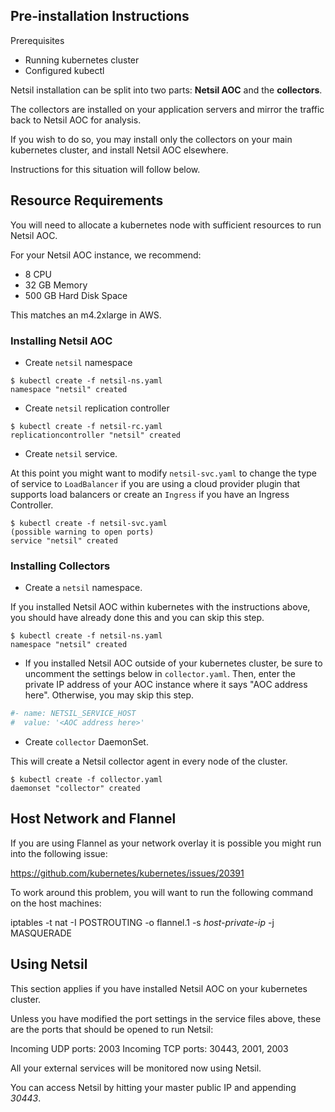 ## Pre-installation Instructions
Prerequisites
- Running kubernetes cluster
- Configured kubectl

Netsil installation can be split into two parts: **Netsil AOC** and the **collectors**.

The collectors are installed on your application servers and mirror the traffic back to Netsil AOC for analysis.

If you wish to do so, you may install only the collectors on your main kubernetes cluster, and install Netsil AOC elsewhere.

Instructions for this situation will follow below.


## Resource Requirements
You will need to allocate a kubernetes node with sufficient resources to run Netsil AOC. 

For your Netsil AOC instance, we recommend:

- 8 CPU
- 32 GB Memory
- 500 GB Hard Disk Space

This matches an m4.2xlarge in AWS.


### Installing Netsil AOC
* Create ```netsil``` namespace
```
$ kubectl create -f netsil-ns.yaml 
namespace "netsil" created
```

* Create ```netsil``` replication controller
```
$ kubectl create -f netsil-rc.yaml 
replicationcontroller "netsil" created
```

* Create ```netsil``` service.
    
At this point you might want to modify ```netsil-svc.yaml``` to change the type of service to ```LoadBalancer``` if you are using a cloud provider plugin that supports load balancers or create an ```Ingress``` if you have an Ingress Controller.

```
$ kubectl create -f netsil-svc.yaml 
(possible warning to open ports)
service "netsil" created

```


### Installing Collectors
* Create a ```netsil``` namespace.
    
If you installed Netsil AOC within kubernetes with the instructions above, you should have already done this and you can skip this step.
```
$ kubectl create -f netsil-ns.yaml 
namespace "netsil" created
```

* If you installed Netsil AOC outside of your kubernetes cluster, be sure to uncomment the settings below in `collector.yaml`. Then, enter the private IP address of your AOC instance where it says "AOC address here". Otherwise, you may skip this step.
```bash
#- name: NETSIL_SERVICE_HOST
#  value: '<AOC address here>'
```

* Create ```collector``` DaemonSet.
     
This will create a Netsil collector agent in every node of the cluster.
```
$ kubectl create -f collector.yaml
daemonset "collector" created
```


## Host Network and Flannel

If you are using Flannel as your network overlay it is possible you might run into the following issue: 

https://github.com/kubernetes/kubernetes/issues/20391

To work around this problem, you will want to run the following command on the host machines: 


iptables -t nat -I POSTROUTING -o flannel.1 -s *host-private-ip* -j MASQUERADE


## Using Netsil
This section applies if you have installed Netsil AOC on your kubernetes cluster.

Unless you have modified the port settings in the service files above, these are the ports that should be opened to run Netsil:

Incoming UDP ports: 2003
Incoming TCP ports: 30443, 2001, 2003

All your external services will be monitored now using Netsil.

You can access Netsil by hitting your master public IP and appending *30443*. 

